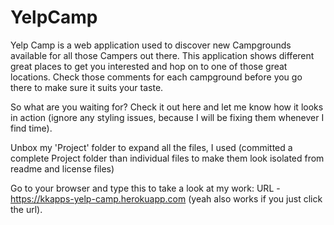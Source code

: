 # YelpCamp
Yelp Camp is a web application used to discover new Campgrounds available for all those Campers out there.
This application shows different great places to get you interested and hop on to one of those great locations.
Check those comments for each campground before you go there to make sure it suits your taste.


So what are you waiting for? 
Check it out here and let me know how it looks in action (ignore any styling issues, because I will be fixing them whenever I find time).

Unbox my 'Project' folder to expand all the files, I used (committed a complete Project folder than individual files to make them look isolated from readme and license files)

Go to your browser and type this to take a look at my work: URL -https://kkapps-yelp-camp.herokuapp.com (yeah also works if you just click the url).
